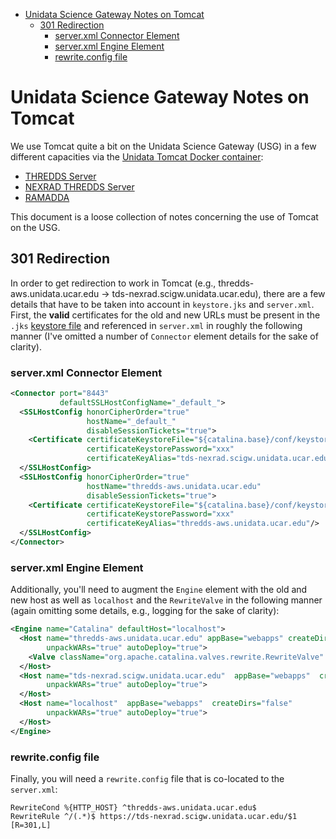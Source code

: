 - [Unidata Science Gateway Notes on Tomcat](#h-860CB937)
  - [301 Redirection](#h-3547241C)
    - [server.xml Connector Element](#h-6C1D382D)
    - [server.xml Engine Element](#h-0B3CE066)
    - [rewrite.config file](#h-B115F909)



<a id="h-860CB937"></a>

# Unidata Science Gateway Notes on Tomcat

We use Tomcat quite a bit on the Unidata Science Gateway (USG) in a few different capacities via the [Unidata Tomcat Docker container](https://github.com/Unidata/tomcat-docker):

-   [THREDDS Server](https://tds.scigw.unidata.ucar.edu/thredds/catalog/catalog.html)
-   [NEXRAD THREDDS Server](https://tds-nexrad.scigw.unidata.ucar.edu/thredds/catalog/catalog.html)
-   [RAMADDA](https://ramadda.scigw.unidata.ucar.edu/repository)

This document is a loose collection of notes concerning the use of Tomcat on the USG.


<a id="h-3547241C"></a>

## 301 Redirection

In order to get redirection to work in Tomcat (e.g., thredds-aws.unidata.ucar.edu -> tds-nexrad.scigw.unidata.ucar.edu), there are a few details that have to be taken into account in `keystore.jks` and `server.xml`. First, the **valid** certificates for the old and new URLs must be present in the `.jks` [keystore file](https://github.com/Unidata/tomcat-docker?tab=readme-ov-file#certificate-from-ca) and referenced in `server.xml` in roughly the following manner (I've omitted a number of `Connector` element details for the sake of clarity).


<a id="h-6C1D382D"></a>

### server.xml Connector Element

```xml
<Connector port="8443"
           defaultSSLHostConfigName="_default_">
  <SSLHostConfig honorCipherOrder="true"
                 hostName="_default_"
                 disableSessionTickets="true">
    <Certificate certificateKeystoreFile="${catalina.base}/conf/keystore.jks"
                 certificateKeystorePassword="xxx"
                 certificateKeyAlias="tds-nexrad.scigw.unidata.ucar.edu"/>
  </SSLHostConfig>
  <SSLHostConfig honorCipherOrder="true"
                 hostName="thredds-aws.unidata.ucar.edu"
                 disableSessionTickets="true">
    <Certificate certificateKeystoreFile="${catalina.base}/conf/keystore.jks"
                 certificateKeystorePassword="xxx"
                 certificateKeyAlias="thredds-aws.unidata.ucar.edu"/>
  </SSLHostConfig>
</Connector>
```


<a id="h-0B3CE066"></a>

### server.xml Engine Element

Additionally, you'll need to augment the `Engine` element with the old and new host as well as `localhost` and the `RewriteValve` in the following manner (again omitting some details, e.g., logging for the sake of clarity):

```xml
<Engine name="Catalina" defaultHost="localhost">
  <Host name="thredds-aws.unidata.ucar.edu" appBase="webapps" createDirs="false"
        unpackWARs="true" autoDeploy="true">
    <Valve className="org.apache.catalina.valves.rewrite.RewriteValve" />
  </Host>
  <Host name="tds-nexrad.scigw.unidata.ucar.edu"  appBase="webapps"  createDirs="false"
        unpackWARs="true" autoDeploy="true">
  </Host>
  <Host name="localhost"  appBase="webapps"  createDirs="false"
        unpackWARs="true" autoDeploy="true">
  </Host>
</Engine>
```


<a id="h-B115F909"></a>

### rewrite.config file

Finally, you will need a `rewrite.config` file that is co-located to the `server.xml`:

```fundamental
RewriteCond %{HTTP_HOST} ^thredds-aws.unidata.ucar.edu$
RewriteRule ^/(.*)$ https://tds-nexrad.scigw.unidata.ucar.edu/$1 [R=301,L]
```
